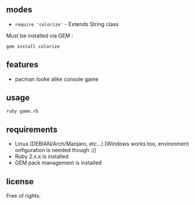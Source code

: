 
modes
-----

* `require 'colorize'` - Extends String class

Must be installed via  GEM : 
```shell  
gem install colorize
```

features
--------

* pacman looke alike console game


usage
-----

```shell
ruby game.rb
```

requirements
------------

* Linux (DEBIAN/Arch/Manjaro, etc...) [Windows works too, environment onfiguration is needed though :)]
* Ruby 2.x.x is installed
* GEM pack management is installed

license
-------
Free of rights.
